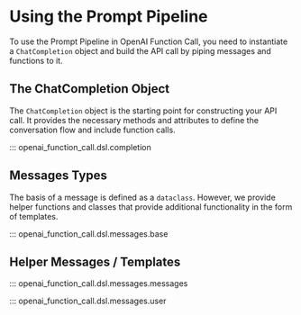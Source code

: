 # Using the Prompt Pipeline

To use the Prompt Pipeline in OpenAI Function Call, you need to instantiate a `ChatCompletion` object and build the API call by piping messages and functions to it.

## The ChatCompletion Object

The `ChatCompletion` object is the starting point for constructing your API call. It provides the necessary methods and attributes to define the conversation flow and include function calls.

::: openai_function_call.dsl.completion

## Messages Types

The basis of a message is defined as a `dataclass`. However, we provide helper functions and classes that provide additional functionality in the form of templates. 

::: openai_function_call.dsl.messages.base

## Helper Messages / Templates

::: openai_function_call.dsl.messages.messages

::: openai_function_call.dsl.messages.user